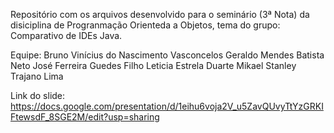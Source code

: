 Repositório com os arquivos desenvolvido para o seminário (3ª Nota) da disiciplina de Progranmação Orienteda a Objetos, tema do grupo: Comparativo de IDEs Java.

Equipe: 
Bruno Vinícius do Nascimento Vasconcelos
Geraldo Mendes Batista Neto
José Ferreira Guedes Filho
Leticia Estrela Duarte
Mikael Stanley Trajano Lima

Link do slide: https://docs.google.com/presentation/d/1eihu6voja2V_u5ZavQUvyTtYzGRKIFtewsdF_8SGE2M/edit?usp=sharing
